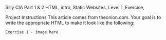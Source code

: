 Silly CIA Part 1 & 2
HTML, intro, Static Websites, Level 1, Exercise, 

Project Instructions
This article comes from theonion.com. Your goal is to write the appropriate HTML to make it look like the following:

    Exercise 1 - image here